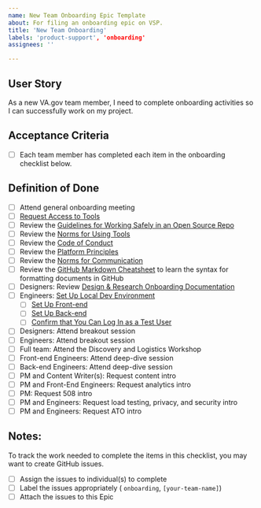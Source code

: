 ```yaml
---
name: New Team Onboarding Epic Template
about: For filing an onboarding epic on VSP.
title: 'New Team Onboarding'
labels: 'product-support', 'onboarding'
assignees: ''

---
```


## User Story
As a new VA.gov team member, I need to complete onboarding activities so I can successfully work on my project.

## Acceptance Criteria
- [ ] Each team member has completed each item in the onboarding checklist below.

## Definition of Done

- [ ] Attend general onboarding meeting
- [ ] [Request Access to Tools](https://github.com/department-of-veterans-affairs/va.gov-vfs-teams/blob/master/Onboarding/request-access-to-tools.md)
- [ ] Review the [Guidelines for Working Safely in an Open Source Repo](https://github.com/department-of-veterans-affairs/va.gov-team-sensitive/blob/master/README.md)
- [ ] Review the [Norms for Using Tools](https://github.com/department-of-veterans-affairs/va.gov-vfs-teams/blob/master/Norms/norms-tools.md)
- [ ] Review the [Code of Conduct](https://github.com/department-of-veterans-affairs/va.gov-vfs-teams/blob/master/code-of-conduct.md)
- [ ] Review the [Platform Principles](https://github.com/department-of-veterans-affairs/va.gov-vfs-teams/blob/master/Norms/platform-principles.md)
- [ ] Review the [Norms for Communication](https://github.com/department-of-veterans-affairs/va.gov-vfs-teams/blob/master/Norms/norms-communication.md)
- [ ] Review the [GitHub Markdown Cheatsheet](https://github.com/adam-p/markdown-here/wiki/Markdown-Cheatsheet) to learn the syntax for formatting documents in GitHub
- [ ] Designers: Review [Design & Research Onboarding Documentation](https://design.va.gov/documentation/designers)
- [ ] Engineers: [Set Up Local Dev Environment](https://github.com/department-of-veterans-affairs/va.gov-vfs-teams/blob/master/DeveloperDocs/getting-started.md)
  - [ ] [Set Up Front-end](https://department-of-veterans-affairs.github.io/veteran-facing-services-tools/getting-started/)
  - [ ] [Set Up Back-end](https://github.com/department-of-veterans-affairs/vets-api#vets-api-)
  - [ ] [Confirm that You Can Log In as a Test User](https://department-of-veterans-affairs.github.io/veteran-facing-services-tools/internal-tools)
- [ ] Designers: Attend breakout session
- [ ] Engineers: Attend breakout session
- [ ] Full team: Attend the Discovery and Logistics Workshop
- [ ] Front-end Engineers: Attend deep-dive session
- [ ] Back-end Engineers: Attend deep-dive session
- [ ] PM and Content Writer(s): Request content intro
- [ ] PM and Front-End Engineers: Request analytics intro
- [ ] PM: Request 508 intro
- [ ] PM and Engineers: Request load testing, privacy, and security intro
- [ ] PM and Engineers: Request ATO intro

## Notes:
To track the work needed to complete the items in this checklist, you may want to create GitHub issues. 
- [ ] Assign the issues to individual(s) to complete
- [ ] Label the issues appropriately ( `onboarding`, `[your-team-name]`)
- [ ] Attach the issues to this Epic
